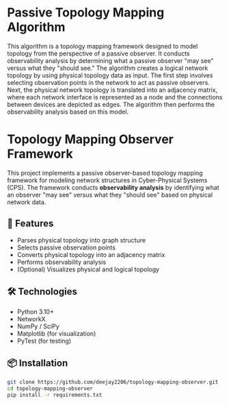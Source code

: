 # Passive Topology Mapping Algorithm
This algorithm is a topology mapping framework designed to model topology from the perspective of a passive observer. It conducts observability analysis by determining what a passive observer "may see" versus what they "should see." The algorithm creates a logical network topology by using physical topology data as input. The first step involves selecting observation points in the network to act as passive observers. Next, the physical network topology is translated into an adjacency matrix, where each network interface is represented as a node and the connections between devices are depicted as edges. The algorithm then performs the observability analysis based on this model.

# Topology Mapping Observer Framework
This project implements a passive observer-based topology mapping framework for modeling network structures in Cyber-Physical Systems (CPS). The framework conducts **observability analysis** by identifying what an observer "may see" versus what they "should see" based on physical network data.

## 🚀 Features

- Parses physical topology into graph structure
- Selects passive observation points
- Converts physical topology into an adjacency matrix
- Performs observability analysis
- (Optional) Visualizes physical and logical topology

## 🛠 Technologies

- Python 3.10+
- NetworkX
- NumPy / SciPy
- Matplotlib (for visualization)
- PyTest (for testing)

## 📦 Installation

```bash
git clone https://github.com/deejay2206/topology-mapping-observer.git
cd topology-mapping-observer
pip install -r requirements.txt

